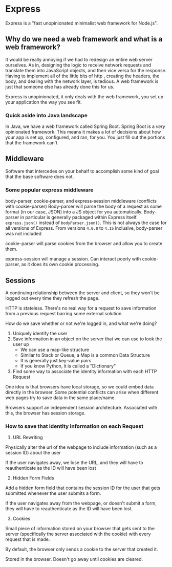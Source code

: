 # Express
Express is a "fast unopinionated minimalist web framework for Node.js".

## Why do we need a web framework and what is a web framework?
It would be really annoying if we had to redesign an entire web server ourselves. As in, designing the logic to receive network requests and translate them into JavaScript objects, and then vice versa for the response.
Having to implement all of the little bits of http , creating the headers, the body, and dealing with the network layer, is tedious.
A web framework is just that someone else has already done this for us.

Express is unopinionated, it only deals with the web framework, you set up your application the way you see fit.

### Quick aside into Java landscape
In Java, we have a web framework called Spring Boot. Spring Boot is a *very* opinionated framework.
This means it makes a lot of decisions about how your app is set up, configured, and ran, for you.
You just fill out the portions that the framework can't.

## Middleware
Software that intercedes on your behalf to accomplish some kind of goal that the base software does not.

### Some popular express middleware
body-parser, cookie-parser, and express-session middleware (conflicts with cookie-parser)
Body-parser will parse the body of a request as some format (in our case, JSON) into a JS object for you automatically.
Body-parser in particular is generally packaged within Express itself. `express.json()` instead of `bodyParser.json()`.
This is not always the case for all versions of Express. From versions `4.0.0` to `4.15` inclusive, body-parser was not included

cookie-parser will parse cookies from the browser and allow you to create them.

express-session will manage a session. Can interact poorly with cookie-parser, as it does its own cookie processing.

## Sessions
A continuing relationship between the server and client, so they won't be logged out every time they refresh the page.

HTTP is stateless. There's no real way for a request to save information from a previous request barring some external solution.

How do we save whether or not we're logged in, and what we're doing?
1. Uniquely identify the user
2. Save information in an object on the server that we can use to look the user up
    - We can use a map-like structure
    - Similar to Stack or Queue, a Map is a common Data Structure
    - It is generally just key-value pairs
    - If you know Python, it is called a "Dictionary"
3. Find some way to associate the identity information with each HTTP Request

One idea is that browsers have local storage, so we could embed data directly in the browser.
Some potential conflicts can arise when different web pages try to save data in the same place/name.

Browsers support an independent session architecture. Associated with this, the browser has session storage.

### How to save that identity information on each Request
1. URL Rewriting

Physically alter the url of the webpage to include information (such as a session ID) about the user

If the user navigates away, we lose the URL, and they will have to reauthenticate as the ID will have been lost

2. Hidden Form Fields

Add a hidden form field that contains the session ID for the user that gets submitted whenever the user submits a form.

If the user navigates away from the webpage, or doesn't submit a form, they will have to reauthenticate as the ID will have been lost.

3. Cookies

Small piece of information stored on your browser that gets sent to the server (specifically the server associated with the cookie) with every request that is made.

By default, the browser only sends a cookie to the server that created it.

Stored in the browser. Doesn't go away until cookies are cleared.